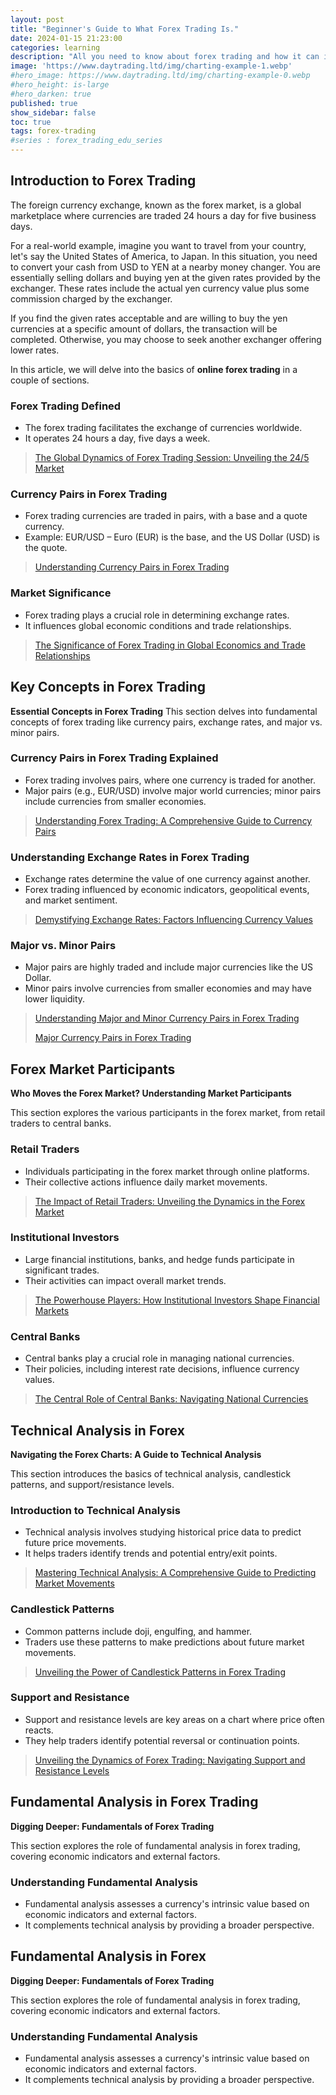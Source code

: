 ```yaml
---
layout: post
title: "Beginner's Guide to What Forex Trading Is."
date: 2024-01-15 21:23:00
categories: learning
description: "All you need to know about forex trading and how it can impact the world's economy."
image: 'https://www.daytrading.ltd/img/charting-example-1.webp'
#hero_image: https://www.daytrading.ltd/img/charting-example-0.webp
#hero_height: is-large
#hero_darken: true
published: true
show_sidebar: false
toc: true
tags: forex-trading
#series : forex_trading_edu_series
---
```


## Introduction to Forex Trading
The foreign currency exchange, known as the forex market, is a global marketplace where currencies are traded 24 hours a day for five business days.

For a real-world example, imagine you want to travel from your country, let's say the United States of America, to Japan. In this situation, you need to convert your cash from USD to YEN at a nearby money changer. You are essentially selling dollars and buying yen at the given rates provided by the exchanger. These rates include the actual yen currency value plus some commission charged by the exchanger.

If you find the given rates acceptable and are willing to buy the yen currencies at a specific amount of dollars, the transaction will be completed. Otherwise, you may choose to seek another exchanger offering lower rates.

In this article, we will delve into the basics of <strong>online forex trading</strong> in a couple of sections.

### Forex Trading Defined
* The forex trading facilitates the exchange of currencies worldwide.
* It operates 24 hours a day, five days a week.
> <a href="https://www.daytrading.ltd/learning/forex-trading-session">The Global Dynamics of Forex Trading Session: Unveiling the 24/5 Market</a>

### Currency Pairs in Forex Trading
* Forex trading currencies are traded in pairs, with a base and a quote currency.
* Example: EUR/USD – Euro (EUR) is the base, and the US Dollar (USD) is the quote.
> <a href="https://www.daytrading.ltd/learning/currency-pairs-in-forex-trading">Understanding Currency Pairs in Forex Trading</a>

### Market Significance
* Forex trading plays a crucial role in determining exchange rates.
* It influences global economic conditions and trade relationships.
> <a href="https://www.daytrading.ltd/learning/forex-global-economic-trade-significance">The Significance of Forex Trading in Global Economics and Trade Relationships</a>

## Key Concepts in Forex Trading
**Essential Concepts in Forex Trading**
This section delves into fundamental concepts of forex trading like currency pairs, exchange rates, and major vs. minor pairs.

### Currency Pairs in Forex Trading Explained
* Forex trading involves pairs, where one currency is traded for another.
* Major pairs (e.g., EUR/USD) involve major world currencies; minor pairs include currencies from smaller economies.
> <a href="https://www.daytrading.ltd/learning/forex-trading-guide-currency-pairs">Understanding Forex Trading: A Comprehensive Guide to Currency Pairs</a>

### Understanding Exchange Rates in Forex Trading
* Exchange rates determine the value of one currency against another.
* Forex trading influenced by economic indicators, geopolitical events, and market sentiment.
> <a href="https://www.daytrading.ltd/learning/factors-influencing-currency-values">Demystifying Exchange Rates: Factors Influencing Currency Values</a>

### Major vs. Minor Pairs
* Major pairs are highly traded and include major currencies like the US Dollar.
* Minor pairs involve currencies from smaller economies and may have lower liquidity.
> <a href="https://www.daytrading.ltd/learning/forex-major-minor-currency-pairs">Understanding Major and Minor Currency Pairs in Forex Trading</a>
>
> <a href="https://www.daytrading.ltd/learning/major-currency-pairs-in-forex-trading">Major Currency Pairs in Forex Trading</a>

## Forex Market Participants
**Who Moves the Forex Market? Understanding Market Participants**

This section explores the various participants in the forex market, from retail traders to central banks.

### Retail Traders
* Individuals participating in the forex market through online platforms.
* Their collective actions influence daily market movements.
> <a href="https://www.daytrading.ltd/learning/retail-traders-forex-impact">The Impact of Retail Traders: Unveiling the Dynamics in the Forex Market</a>

### Institutional Investors
* Large financial institutions, banks, and hedge funds participate in significant trades.
* Their activities can impact overall market trends.
> <a href="https://www.daytrading.ltd/learning/institutional-investors-market-impact">The Powerhouse Players: How Institutional Investors Shape Financial Markets</a>

### Central Banks
* Central banks play a crucial role in managing national currencies.
* Their policies, including interest rate decisions, influence currency values.
> <a href="https://www.daytrading.ltd/learning/central-banks-currency-influence">The Central Role of Central Banks: Navigating National Currencies</a>

## Technical Analysis in Forex
**Navigating the Forex Charts: A Guide to Technical Analysis**

This section introduces the basics of technical analysis, candlestick patterns, and support/resistance levels.

### Introduction to Technical Analysis
* Technical analysis involves studying historical price data to predict future price movements.
* It helps traders identify trends and potential entry/exit points.
> <a href="https://www.daytrading.ltd/learning/decoding-market-trends-technical-analysis-guide">Mastering Technical Analysis: A Comprehensive Guide to Predicting Market Movements</a>

### Candlestick Patterns
* Common patterns include doji, engulfing, and hammer.
* Traders use these patterns to make predictions about future market movements.
> <a href="https://www.daytrading.ltd/learning/mastering-candlestick-patterns-trading">Unveiling the Power of Candlestick Patterns in Forex Trading</a>

### Support and Resistance
* Support and resistance levels are key areas on a chart where price often reacts.
* They help traders identify potential reversal or continuation points.
> <a href="https://www.daytrading.ltd/learning/forex-trading-support-resistance-strategies">Unveiling the Dynamics of Forex Trading: Navigating Support and Resistance Levels</a>

## Fundamental Analysis in Forex Trading
**Digging Deeper: Fundamentals of Forex Trading**

This section explores the role of fundamental analysis in forex trading, covering economic indicators and external factors.

### Understanding Fundamental Analysis
* Fundamental analysis assesses a currency's intrinsic value based on economic indicators and external factors.
* It complements technical analysis by providing a broader perspective.

## Fundamental Analysis in Forex
**Digging Deeper: Fundamentals of Forex Trading**

This section explores the role of fundamental analysis in forex trading, covering economic indicators and external factors.

### Understanding Fundamental Analysis
* Fundamental analysis assesses a currency's intrinsic value based on economic indicators and external factors.
* It complements technical analysis by providing a broader perspective.

<script type="application/ld+json">
{
  "@context": "https://schema.org",
  "@type": "FAQPage",
  "mainEntity": [
    {
      "@type": "Question",
      "name": "What is Forex Trading?",
      "acceptedAnswer": {
        "@type": "Answer",
        "text": "Forex trading involves the exchange of currencies on the global market. It is the largest and most liquid financial market where traders buy and sell currencies to profit from fluctuations in exchange rates."
      }
    },
    {
      "@type": "Question",
      "name": "How does the Forex Market Work?",
      "acceptedAnswer": {
        "@type": "Answer",
        "text": "The Forex market operates 24/5, with no central exchange. Participants include banks, institutions, and retail traders. Bid and ask prices, spreads, and leverage are key components influencing trading dynamics."
      }
    },
    {
      "@type": "Question",
      "name": "What is Fundamental Analysis in Forex?",
      "acceptedAnswer": {
        "@type": "Answer",
        "text": "Fundamental analysis involves evaluating economic indicators, interest rates, and geopolitical events to understand currency values. It provides insights into the broader economic context influencing the Forex market."
      }
    },
    {
      "@type": "Question",
      "name": "How Does Technical Analysis Work in Forex?",
      "acceptedAnswer": {
        "@type": "Answer",
        "text": "Technical analysis utilizes charts, patterns, and indicators to predict future price movements based on historical data. It helps traders identify trends, entry/exit points, and potential reversals."
      }
    },
    {
      "@type": "Question",
      "name": "Why is Risk Management Important in Forex Trading?",
      "acceptedAnswer": {
        "@type": "Answer",
        "text": "Risk management is crucial to preserve capital and sustain profitability. It involves position sizing, setting stop-loss orders, and maintaining a favorable risk-reward ratio to minimize potential losses."
      }
    },
    {
      "@type": "Question",
      "name": "How to Choose a Forex Broker?",
      "acceptedAnswer": {
        "@type": "Answer",
        "text": "Select a reputable broker with regulatory compliance, user-friendly trading platforms, diverse account options, and transparent transaction costs. Consider factors like leverage and ensure the broker aligns with your trading goals."
      }
    },
    {
      "@type": "Question",
      "name": "What is the Importance of Developing a Forex Trading Strategy?",
      "acceptedAnswer": {
        "@type": "Answer",
        "text": "A trading strategy provides a framework for decision-making, incorporating fundamental and technical analyses. It defines goals, risk management principles, and ensures consistency in trading approaches."
      }
    },
    {
      "@type": "Question",
      "name": "Why is Emotional Discipline Crucial in Forex Trading?",
      "acceptedAnswer": {
        "@type": "Answer",
        "text": "Emotional discipline is essential to navigate the psychological challenges of trading. It involves managing fear and greed, maintaining patience, and adhering to a disciplined approach for consistent success."
      }
    }
  ]
}
</script>